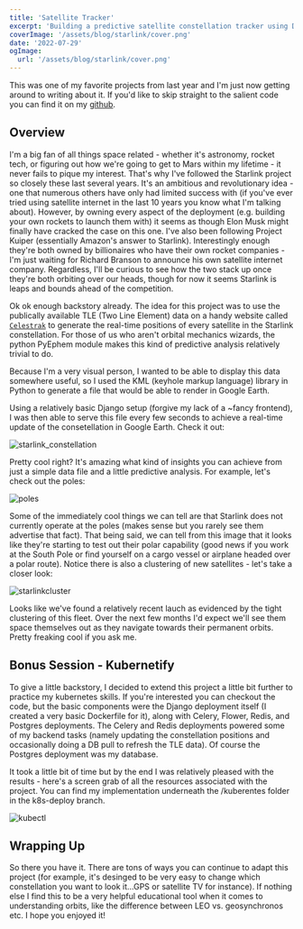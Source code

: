 ```yaml
---
title: 'Satellite Tracker'
excerpt: 'Building a predictive satellite constellation tracker using Django and PyEphem'
coverImage: '/assets/blog/starlink/cover.png'
date: '2022-07-29'
ogImage:
  url: '/assets/blog/starlink/cover.png'
---
```


This was one of my favorite projects from last year and I'm just now getting around to writing about it. If you'd like to skip straight to the salient code you can find it on my [github](https://github.com/gillcaleb/satellitetracker.git). 

## Overview
I'm a big fan of all things space related - whether it's astronomy, rocket tech, or figuring out how we're going to get to Mars within my lifetime - it never fails to pique my interest. That's why I've followed the Starlink project so closely these last several years. It's an ambitious and revolutionary idea - one that numerous others have only had limited success with (if you've ever tried using satellite internet in the last 10 years you know what I'm talking about). However, by owning every aspect of the deployment (e.g. building your own rockets to launch them with) it seems as though Elon Musk might finally have cracked the case on this one. I've also been following Project Kuiper (essentially Amazon's answer to Starlink). Interestingly enough they're both owned by billionaires who have their own rocket companies - I'm just waiting for Richard Branson to announce his own satellite internet company. Regardless, I'll be curious to see how the two stack up once they're both orbiting over our heads, though for now it seems Starlink is leaps and bounds ahead of the competition. 

Ok ok enough backstory already. The idea for this project was to use the publically available TLE (Two Line Element) data on a handy website called [`Celestrak`](https://celestrak.org/NORAD/elements/gp.php?GROUP=starlink&FORMAT=tle) to generate the real-time positions of every satellite in the Starlink constellation. For those of us who aren't orbital mechanics wizards, the python PyEphem module makes this kind of predictive analysis relatively trivial to do. 

Because I'm a very visual person, I wanted to be able to display this data somewhere useful, so I used the KML (keyhole markup language) library in Python to generate a file that would be able to render in Google Earth. 

Using a relatively basic Django setup (forgive my lack of a ~fancy frontend), I was then able to serve this file every few seconds to achieve a real-time update of the consetellation in Google Earth. Check it out:

![starlink_constellation](/assets/blog/starlink/constellation.jpg)

Pretty cool right? It's amazing what kind of insights you can achieve from just a simple data file and a little predictive analysis. For example, let's check out the poles:

![poles](/assets/blog/starlink/poles2.jpg)

Some of the immediately cool things we can tell are that Starlink does not currently operate at the poles (makes sense but you rarely see them advertise that fact). That being said, we can tell from this image that it looks like they're starting to test out their polar capability (good news if you work at the South Pole or find yourself on a cargo vessel or airplane headed over a polar route). Notice there is also a clustering of new satellites - let's take a closer look: 

![starlinkcluster](/assets/blog/starlink/starlinkcluster.jpg)

Looks like we've found a relatively recent lauch as evidenced by the tight clustering of this fleet. Over the next few months I'd expect we'll see them space themselves out as they navigate towards their permanent orbits. Pretty freaking cool if you ask me. 



## Bonus Session - Kubernetify 
To give a little backstory, I decided to extend this project a little bit further to practice my kubernetes skills. If you're interested you can checkout the code, but the basic components were the Django deployment itself (I created a very basic Dockerfile for it), along with Celery, Flower, Redis, and Postgres deployments. The Celery and Redis deployments powered some of my backend tasks (namely updating the constellation positions and occasionally doing a DB pull to refresh the TLE data). Of course the Postgres deployment was my database. 

It took a little bit of time but by the end I was relatively pleased with the results - here's a screen grab of all the resources associated with the project. You can find my implementation underneath the /kuberentes folder in the k8s-deploy branch. 

![kubectl](/assets/blog/starlink/kubectl.jpg)

## Wrapping Up
So there you have it. There are tons of ways you can continue to adapt this project (for example, it's desinged to be very easy to change which constellation you want to look it...GPS or satellite TV for instance). If nothing else I find this to be a very helpful educational tool when it comes to understanding orbits, like the difference between LEO vs. geosynchronos etc. I hope you enjoyed it! 

